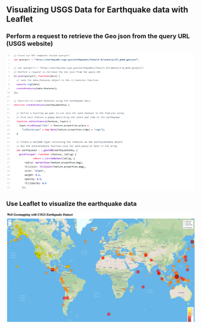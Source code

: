 ## Visualizing USGS Data for Earthquake data with Leaflet
 
### Perform a request to retrieve the Geo json from the query URL (USGS website)
<img src="images/requestgeojson.png">


### Use Leaflet to visualize the earthquake data
<img src="images/visualization.png">
